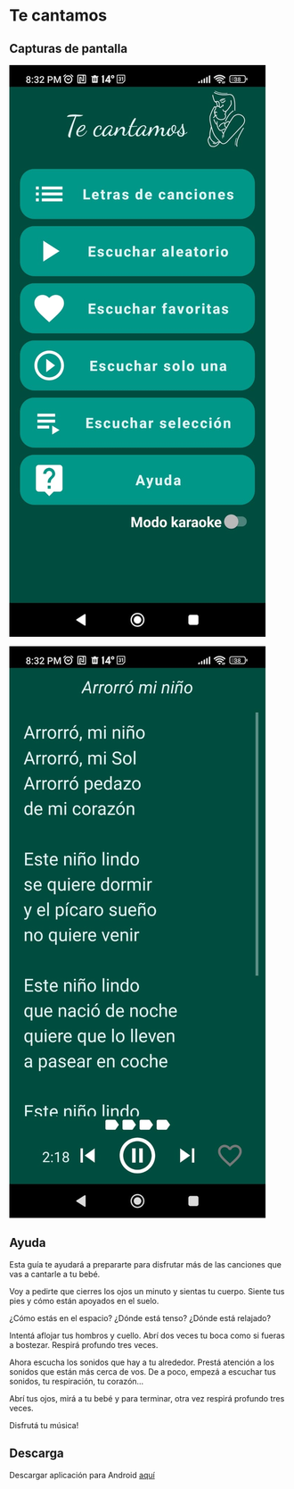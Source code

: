 # Te cantamos

## Capturas de pantalla

![Pantalla principal](principal.jpeg)

![Escuchando una canción](escuchar.jpeg)

## Ayuda

Esta guía te ayudará a prepararte para disfrutar más de las canciones que vas a cantarle a tu bebé.

Voy a pedirte que cierres los ojos un minuto y sientas tu cuerpo. Siente tus pies y cómo están apoyados en el suelo.

¿Cómo estás en el espacio? ¿Dónde está tenso? ¿Dónde está relajado?

Intentá aflojar tus hombros y cuello. Abrí dos veces tu boca como si fueras a bostezar. Respirá profundo tres veces.

Ahora escucha los sonidos que hay a tu alrededor. Prestá atención a los sonidos que están más cerca de vos. De a poco, empezá a escuchar tus sonidos, tu respiración, tu corazón...

Abrí tus ojos, mirá a tu bebé y para terminar, otra vez respirá profundo tres veces.

Disfrutá tu música!

## Descarga

Descargar aplicación para Android [aquí](https://github.com/santiago-iturriaga/te_cantamos/releases/download/v1.0/te_cantamos-v1.0.apk)
